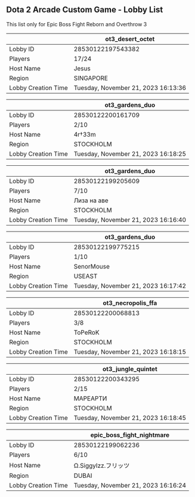 ## Dota 2 Arcade Custom Game - Lobby List

This list only for Epic Boss Fight Reborn and Overthrow 3

|  | ot3_desert_octet |
| ------ | ------ |
| Lobby ID | 28530122197543382 |
| Players | 17/24 |
| Host Name | Jesus |
| Region | SINGAPORE |
| Lobby Creation Time | Tuesday, November 21, 2023 16:13:36 |


|  | ot3_gardens_duo |
| ------ | ------ |
| Lobby ID | 28530122200161709 |
| Players | 2/10 |
| Host Name | 4r†33m |
| Region | STOCKHOLM |
| Lobby Creation Time | Tuesday, November 21, 2023 16:18:25 |


|  | ot3_gardens_duo |
| ------ | ------ |
| Lobby ID | 28530122199205609 |
| Players | 7/10 |
| Host Name | Лиза на аве |
| Region | STOCKHOLM |
| Lobby Creation Time | Tuesday, November 21, 2023 16:16:40 |


|  | ot3_gardens_duo |
| ------ | ------ |
| Lobby ID | 28530122199775215 |
| Players | 1/10 |
| Host Name | SenorMouse |
| Region | USEAST |
| Lobby Creation Time | Tuesday, November 21, 2023 16:17:42 |


|  | ot3_necropolis_ffa |
| ------ | ------ |
| Lobby ID | 28530122200068813 |
| Players | 3/8 |
| Host Name | ToPeRoK |
| Region | STOCKHOLM |
| Lobby Creation Time | Tuesday, November 21, 2023 16:18:15 |


|  | ot3_jungle_quintet |
| ------ | ------ |
| Lobby ID | 28530122200343295 |
| Players | 2/15 |
| Host Name | МАРЕАРТИ |
| Region | STOCKHOLM |
| Lobby Creation Time | Tuesday, November 21, 2023 16:18:45 |


|  | epic_boss_fight_nightmare |
| ------ | ------ |
| Lobby ID | 28530122199062236 |
| Players | 6/10 |
| Host Name | Ω.SiggyIzz.フリッツ |
| Region | DUBAI |
| Lobby Creation Time | Tuesday, November 21, 2023 16:16:24 |


